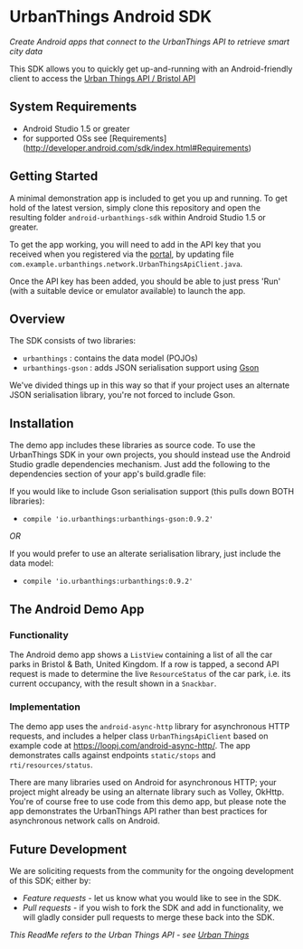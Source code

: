 # UrbanThings Android SDK
_Create Android apps that connect to the UrbanThings API to retrieve smart city data_

This SDK allows you to quickly get up-and-running with an Android-friendly client to access the [Urban Things API / Bristol API](https://portal-bristol.api.urbanthings.i)

## System Requirements
- Android Studio 1.5 or greater
- for supported OSs see [Requirements] (http://developer.android.com/sdk/index.html#Requirements)

## Getting Started
A minimal demonstration app is included to get you up and running. To get hold of the latest version, simply clone this repository and open the resulting folder `android-urbanthings-sdk` within Android Studio 1.5 or greater.

To get the app working, you will need to add in the API key that you received when you registered via the [portal](https://bristol-portal.api.urbanthings.io), by updating file `com.example.urbanthings.network.UrbanThingsApiClient.java`.

Once the API key has been added, you should be able to just press 'Run' (with a suitable device or emulator available) to launch the app.

## Overview
The SDK consists of two libraries:
- `urbanthings`      : contains the data model (POJOs)
- `urbanthings-gson` : adds JSON serialisation support using [Gson](https://github.com/google/gson)

We've divided things up in this way so that if your project uses an alternate JSON serialisation library, you're not forced to include Gson.

## Installation
The demo app includes these libraries as source code. To use the UrbanThings SDK in your own projects, you should instead use the Android Studio gradle dependencies mechanism. Just add the following to the dependencies section of your app's build.gradle file:

If you would like to include Gson serialisation support (this pulls down BOTH libraries):
- `compile 'io.urbanthings:urbanthings-gson:0.9.2'`

*OR* 

If you would prefer to use an alterate serialisation library, just include the data model:
- `compile 'io.urbanthings:urbanthings:0.9.2'`

## The Android Demo App

### Functionality
The Android demo app shows a `ListView` containing a list of all the car parks in Bristol & Bath, United Kingdom. If a row is tapped, a second API request is made to determine the live `ResourceStatus` of the car park, i.e. its current occupancy, with the result shown in a `Snackbar`.

### Implementation
The demo app uses the `android-async-http` library for asynchronous HTTP requests, and includes a helper class `UrbanThingsApiClient` based on example code at https://loopj.com/android-async-http/. 
The app demonstrates calls against endpoints `static/stops` and `rti/resources/status`.

There are many libraries used on Android for asynchronous HTTP; your project might already be using an alternate library such as Volley, OkHttp. You're of course free to use code from this demo app, but please note the app demonstrates the UrbanThings API rather than best practices for asynchronous network calls on Android.


## Future Development
We are soliciting requests from the community for the ongoing development of this SDK; either by:

- *Feature requests* - let us know what you would like to see in the SDK.
- *Pull requests* -  if you wish to fork the SDK and add in functionality, we will gladly consider pull requests to merge these back into the SDK.


_This ReadMe refers to the Urban Things API - see [Urban Things](http://www.urbanthings.co)_
